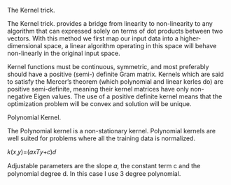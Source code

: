 The Kernel trick.

The Kernel trick. provides a bridge from linearity to non-linearity to any algorithm that can expressed solely on terms of dot products between two vectors. With this method we first map our input data into a higher-dimensional space, a linear algorithm operating in this space will behave non-linearly in the original input space.

Kernel functions must be continuous, symmetric, and most preferably should have a positive (semi-) definite Gram matrix. Kernels which are said to satisfy the Mercer’s theorem (which polynomial and linear kerles do) are positive semi-definite, meaning their kernel matrices have only non-negative Eigen values. The use of a positive definite kernel means that the optimization problem will be convex and solution will be unique.

Polynomial Kernel.

The Polynomial kernel is a non-stationary kernel. Polynomial kernels are well suited for problems where all the training data is normalized.

𝑘(𝑥,𝑦)=(𝛼𝑥𝑇𝑦+𝑐)𝑑

Adjustable parameters are the slope 𝛼, the constant term c and the polynomial degree d. In this case I use 3 degree polynomial.

